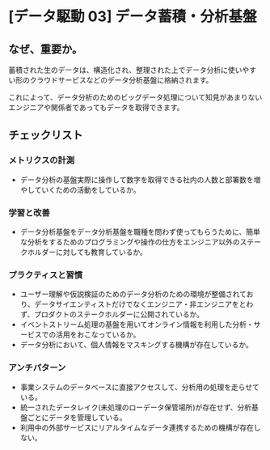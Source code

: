 
# [データ駆動 03] データ蓄積・分析基盤 

## なぜ、重要か。
蓄積された生のデータは、構造化され、整理された上でデータ分析に使いやすい形のクラウドサービスなどのデータ分析基盤に格納されます。

これによって、データ分析のためのビッグデータ処理について知見があまりないエンジニアや関係者であってもデータを取得できます。

## チェックリスト 

### メトリクスの計測
+ データ分析の基盤実際に操作して数字を取得できる社内の人数と部署数を増やしていくための活動をしているか。

### 学習と改善
+ データ分析基盤をデータ分析基盤を職種を問わず使ってもらうために、簡単な分析をするためのプログラミングや操作の仕方をエンジニア以外のステークホルダーに対しても教育しているか。

### プラクティスと習慣
+ ユーザー理解や仮説検証のためのデータ分析のための環境が整備されており、データサイエンティストだけでなくエンジニア・非エンジニアをとわず、プロダクトのステークホルダーに公開されているか。
+ イベントストリーム処理の基盤を用いてオンライン情報を利用した分析・サービスでの活用をおこなっているか。
+ データ分析において、個人情報をマスキングする機構が存在しているか。

### アンチパターン
+ 事業システムのデータベースに直接アクセスして、分析用の処理を走らせている。
+ 統一されたデータレイク(未処理のローデータ保管場所)が存在せず、分析基盤ごとにデータを管理している。
+ 利用中の外部サービスにリアルタイムなデータ連携するための機構が存在しない。
            